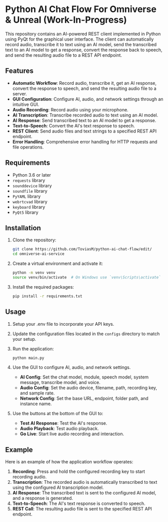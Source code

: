 # Python AI Chat Flow For Omniverse & Unreal (Work-In-Progress)

This repository contains an AI-powered REST client implemented in Python using PyQt for the graphical user interface. The client can automatically record audio, transcribe it to text using an AI model, send the transcribed text to an AI model to get a response, convert the response back to speech, and send the resulting audio file to a REST API endpoint.

## Features

- **Automatic Workflow**: Record audio, transcribe it, get an AI response, convert the response to speech, and send the resulting audio file to a server.
- **GUI Configuration**: Configure AI, audio, and network settings through an intuitive GUI.
- **Audio Recording**: Record audio using your microphone.
- **AI Transcription**: Transcribe recorded audio to text using an AI model.
- **AI Response**: Send transcribed text to an AI model to get a response.
- **Text-to-Speech**: Convert the AI's text response to speech.
- **REST Client**: Send audio files and text strings to a specified REST API endpoint.
- **Error Handling**: Comprehensive error handling for HTTP requests and file operations.

## Requirements

- Python 3.6 or later
- `requests` library
- `sounddevice` library
- `soundfile` library
- `PyYAML` library
- `webrtcvad` library
- `keyboard` library
- `PyQt5` library

## Installation

1. Clone the repository:
    ```sh
    git clone https://github.com/ToviasM/python-ai-chat-flow/edit/
    cd omniverse-ai-service
    ```

2. Create a virtual environment and activate it:
    ```sh
    python -m venv venv
    source venv/bin/activate  # On Windows use `venv\Scripts\activate`
    ```

3. Install the required packages:
    ```sh
    pip install -r requirements.txt
    ```

## Usage
1. Setup your .env file to incorporate your API keys.
   
3. Update the configuration files located in the `configs` directory to match your setup.

4. Run the application:
    ```sh
    python main.py
    ```

5. Use the GUI to configure AI, audio, and network settings.

    - **AI Config**: Set the chat model, module, speech model, system message, transcribe model, and voice.
    - **Audio Config**: Set the audio device, filename, path, recording key, and sample rate.
    - **Network Config**: Set the base URL, endpoint, folder path, and instance name.

6. Use the buttons at the bottom of the GUI to:
    - **Test AI Response**: Test the AI's response.
    - **Audio Playback**: Test audio playback.
    - **Go Live**: Start live audio recording and interaction.

## Example

Here is an example of how the application workflow operates:

1. **Recording**: Press and hold the configured recording key to start recording audio.
2. **Transcription**: The recorded audio is automatically transcribed to text using the configured AI transcription model.
3. **AI Response**: The transcribed text is sent to the configured AI model, and a response is generated.
4. **Text-to-Speech**: The AI's text response is converted to speech.
5. **REST Call**: The resulting audio file is sent to the specified REST API endpoint.
